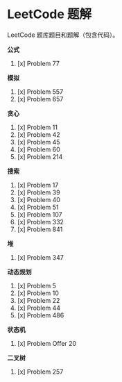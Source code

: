 # LeetCode 题解

LeetCode 题库题目和题解（包含代码）。

**公式**

1. [x] Problem 77

**模拟**

1. [x] Problem 557
2. [x] Problem 657

**贪心**

1. [x] Problem 11
2. [x] Problem 42
3. [x] Problem 45
3. [x] Problem 60
4. [x] Problem 214

**搜索**

1. [x] Problem 17
2. [x] Problem 39
3. [x] Problem 40
4. [x] Problem 51
5. [x] Problem 107
6. [x] Problem 332
7. [x] Problem 841

**堆**

1. [x] Problem 347

**动态规划**

1. [x] Problem 5
2. [x] Problem 10
3. [x] Problem 22
4. [x] Problem 44
5. [x] Problem 486

**状态机**

1. [x] Problem Offer 20

**二叉树**

1. [x] Problem 257
